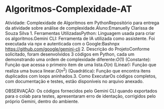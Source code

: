 # Algoritmos-Complexidade-AT

Atividade: Complexidade de Algoritmos em PythonRepositório para entrega da atividade sobre análise de complexidade.Aluno:Emanuelly Clarissa de Souza Silva 1. Ferramentas UtilizadasPython: Linguagem usada para criar os algoritmos.Gemini CLI: Ferramenta de IA utilizada como assistente. Foi executada via npx e autenticada com o Google:Bashnpx https://github.com/google/gemini-cli
2. Descrição do ProjetoConforme solicitado, foram desenvolvidos 3 códigos em Python, cada um demonstrando uma ordem de complexidade diferente:$O(1)$ (Constante): Função que acessa o primeiro item de uma lista.$O(n)$ (Linear): Função que realiza uma busca linear.$O(n^2)$ (Quadrática): Função que encontra itens duplicados com loops aninhados.3. Como ExecutarOs códigos completos, com documentação e testes, estão disponíveis no arquivo anexado. 

OBSERVAÇÃO: Os códigos fornecidos pelo Gemini CLI quando exportados para o colab para testes, apresentaram erro de identação, corrigidos pelo próprio Gemini, dentro do ambiente.
